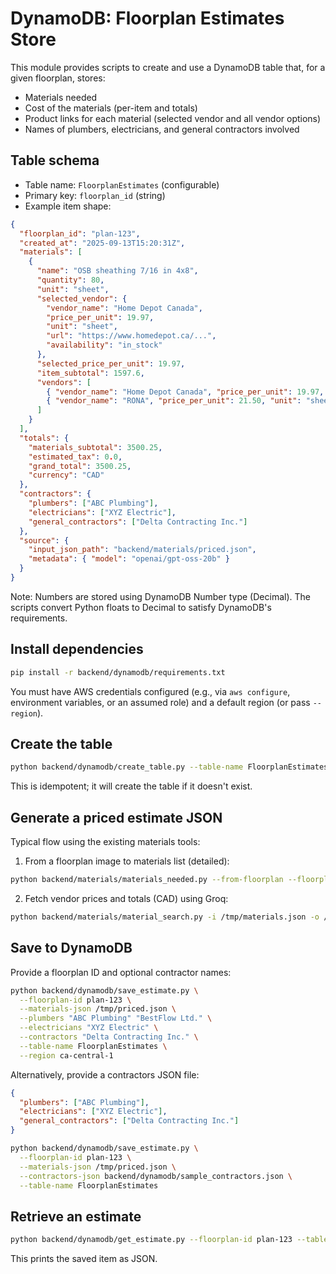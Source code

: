 # DynamoDB: Floorplan Estimates Store

This module provides scripts to create and use a DynamoDB table that, for a given floorplan, stores:

- Materials needed
- Cost of the materials (per-item and totals)
- Product links for each material (selected vendor and all vendor options)
- Names of plumbers, electricians, and general contractors involved

## Table schema

- Table name: `FloorplanEstimates` (configurable)
- Primary key: `floorplan_id` (string)
- Example item shape:

```json
{
  "floorplan_id": "plan-123",
  "created_at": "2025-09-13T15:20:31Z",
  "materials": [
    {
      "name": "OSB sheathing 7/16 in 4x8",
      "quantity": 80,
      "unit": "sheet",
      "selected_vendor": {
        "vendor_name": "Home Depot Canada",
        "price_per_unit": 19.97,
        "unit": "sheet",
        "url": "https://www.homedepot.ca/...",
        "availability": "in_stock"
      },
      "selected_price_per_unit": 19.97,
      "item_subtotal": 1597.6,
      "vendors": [
        { "vendor_name": "Home Depot Canada", "price_per_unit": 19.97, "unit": "sheet", "url": "...", "availability": "in_stock" },
        { "vendor_name": "RONA", "price_per_unit": 21.50, "unit": "sheet", "url": "...", "availability": "in_stock" }
      ]
    }
  ],
  "totals": {
    "materials_subtotal": 3500.25,
    "estimated_tax": 0.0,
    "grand_total": 3500.25,
    "currency": "CAD"
  },
  "contractors": {
    "plumbers": ["ABC Plumbing"],
    "electricians": ["XYZ Electric"],
    "general_contractors": ["Delta Contracting Inc."]
  },
  "source": {
    "input_json_path": "backend/materials/priced.json",
    "metadata": { "model": "openai/gpt-oss-20b" }
  }
}
```

Note: Numbers are stored using DynamoDB Number type (Decimal). The scripts convert Python floats to Decimal to satisfy DynamoDB's requirements.

## Install dependencies

```bash
pip install -r backend/dynamodb/requirements.txt
```

You must have AWS credentials configured (e.g., via `aws configure`, environment variables, or an assumed role) and a default region (or pass `--region`).

## Create the table

```bash
python backend/dynamodb/create_table.py --table-name FloorplanEstimates --region ca-central-1
```

This is idempotent; it will create the table if it doesn't exist.

## Generate a priced estimate JSON

Typical flow using the existing materials tools:

1) From a floorplan image to materials list (detailed):

```bash
python backend/materials/materials_needed.py --from-floorplan --floorplan backend/floorplans/floorplan.png --detailed --print-only > /tmp/materials.json
```

2) Fetch vendor prices and totals (CAD) using Groq:

```bash
python backend/materials/material_search.py -i /tmp/materials.json -o /tmp/priced.json
```

## Save to DynamoDB

Provide a floorplan ID and optional contractor names:

```bash
python backend/dynamodb/save_estimate.py \
  --floorplan-id plan-123 \
  --materials-json /tmp/priced.json \
  --plumbers "ABC Plumbing" "BestFlow Ltd." \
  --electricians "XYZ Electric" \
  --contractors "Delta Contracting Inc." \
  --table-name FloorplanEstimates \
  --region ca-central-1
```

Alternatively, provide a contractors JSON file:

```json
{
  "plumbers": ["ABC Plumbing"],
  "electricians": ["XYZ Electric"],
  "general_contractors": ["Delta Contracting Inc."]
}
```

```bash
python backend/dynamodb/save_estimate.py \
  --floorplan-id plan-123 \
  --materials-json /tmp/priced.json \
  --contractors-json backend/dynamodb/sample_contractors.json \
  --table-name FloorplanEstimates
```

## Retrieve an estimate

```bash
python backend/dynamodb/get_estimate.py --floorplan-id plan-123 --table-name FloorplanEstimates --region ca-central-1
```

This prints the saved item as JSON.
